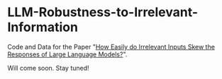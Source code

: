 # LLM-Robustness-to-Irrelevant-Information
Code and Data for the Paper "[How Easily do Irrelevant Inputs Skew the Responses of Large Language Models?](https://arxiv.org/abs/2404.03302)".

Will come soon. Stay tuned!
